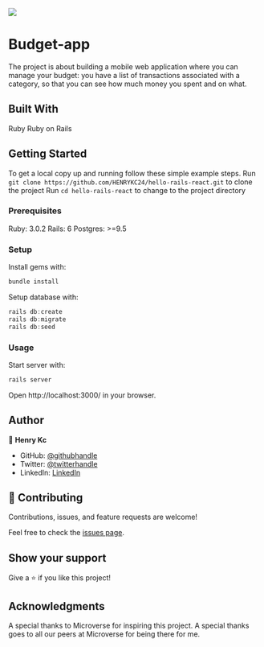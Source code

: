 ![](https://img.shields.io/badge/Microverse-blueviolet)
# Budget-app
The project is about building a mobile web application where you can manage your budget: you have a list of transactions associated with a category, so that you can see how much money you spent and on what.

## Built With
Ruby 
Ruby on Rails

## Getting Started
To get a local copy up and running follow these simple example steps.
Run `git clone https://github.com/HENRYKC24/hello-rails-react.git` to clone the project
Run `cd hello-rails-react` to change to the project directory


### Prerequisites
Ruby: 3.0.2  Rails: 6 Postgres: >=9.5

### Setup
Install gems with:
```javascript
bundle install
```
Setup database with:
```javascript
rails db:create
rails db:migrate
rails db:seed
```
### Usage
Start server with:
```javascript
rails server
```
Open http://localhost:3000/ in your browser.
## Author

👤 **Henry Kc**

- GitHub: [@githubhandle](https://github.com/henrykc24)
- Twitter: [@twitterhandle](https://twitter.com/henrykc24)
- LinkedIn: [LinkedIn](https://linkedin.com/in/henry-kc)

## 🤝 Contributing
Contributions, issues, and feature requests are welcome!

Feel free to check the [issues page](https://github.com/HENRYKC24/hello-rails-react/issues).


## Show your support
Give a ⭐️ if you like this project!

## Acknowledgments
A special thanks to Microverse for inspiring this project.
A special thanks goes to all our peers at Microverse for being there for me.

